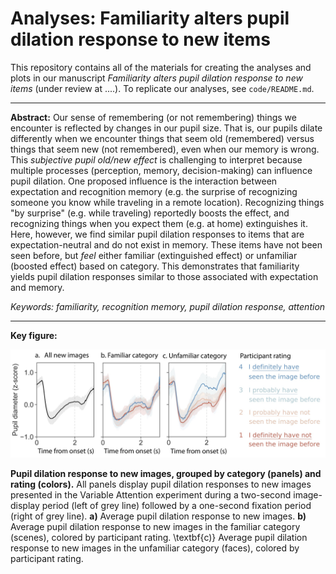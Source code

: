 # Analyses: Familiarity alters pupil dilation response to new items

This repository contains all of the materials for creating the analyses and plots in our manuscript <i>Familiarity alters pupil dilation response to new items</i> (under review at ....<!--a href ="https://elifesciences.org/">eLife</a-->). To replicate our analyses, see `code/README.md`.

<hr>

<b>Abstract:</b> Our sense of remembering (or not remembering) things we encounter is reflected by changes in our pupil size. That is, our pupils dilate differently when we encounter things that seem old (remembered) versus things that seem new (not remembered), even when our memory is wrong. This <i>subjective pupil old/new effect</i> is challenging to interpret because multiple processes (perception, memory, decision-making) can influence pupil dilation. One proposed influence is the interaction between expectation and recognition memory (e.g. the surprise of recognizing someone you know while traveling in a remote location). Recognizing things "by surprise" (e.g. while traveling) reportedly boosts the effect, and recognizing things when you expect them (e.g. at home) extinguishes it. Here, however, we find similar pupil dilation responses to items that are expectation-neutral and do not exist in memory. These items have not been seen before, but <i>feel</i> either familiar (extinguished effect) or unfamiliar (boosted effect) based on category. This demonstrates that familiarity yields pupil dilation responses similar to those associated with expectation and memory. 

<i> Keywords: familiarity, recognition memory, pupil dilation response, attention</i>
<hr>

<b>Key figure:</b> 

<center><img style="display: inline" src="key_figure.jpg" alt="Paradigm" width="800"> </center>

<b>Pupil dilation response to new images, grouped by category (panels) and rating (colors).</b> All panels display pupil dilation responses to new images presented in the Variable Attention experiment during a two-second image-display period (left of grey line) followed by a one-second fixation period (right of grey line). <b>a)</b> Average pupil dilation response to new images. <b>b)</b> Average pupil dilation response to new images in the familiar category (scenes), colored by participant rating. \textbf{c)} Average pupil dilation response to new images in the unfamiliar category (faces), colored by participant rating.
